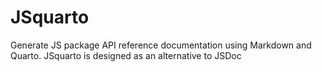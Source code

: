# JSquarto
Generate JS package API reference documentation using Markdown and Quarto. JSquarto is designed as an alternative to JSDoc
